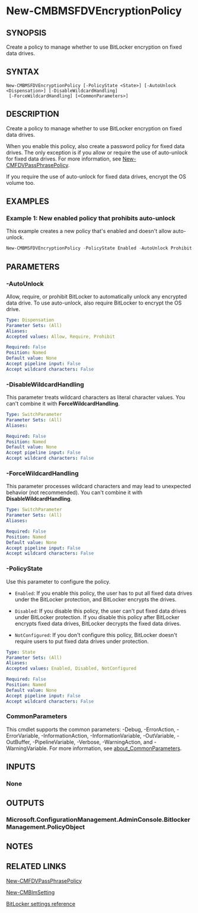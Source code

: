 ﻿---
external help file: AdminUI.PS.EP.dll-Help.xml
Module Name: ConfigurationManager
ms.date: 08/13/2020
online version:
schema: 2.0.0
---

# New-CMBMSFDVEncryptionPolicy

## SYNOPSIS

Create a policy to manage whether to use BitLocker encryption on fixed data drives.

## SYNTAX

```
New-CMBMSFDVEncryptionPolicy [-PolicyState <State>] [-AutoUnlock <Dispensation>] [-DisableWildcardHandling]
 [-ForceWildcardHandling] [<CommonParameters>]
```

## DESCRIPTION

Create a policy to manage whether to use BitLocker encryption on fixed data drives.

When you enable this policy, also create a password policy for fixed data drives. The only exception is if you allow or require the use of auto-unlock for fixed data drives. For more information, see [New-CMFDVPassPhrasePolicy](New-CMFDVPassPhrasePolicy.md).

If you require the use of auto-unlock for fixed data drives, encrypt the OS volume too.

## EXAMPLES

### Example 1: New enabled policy that prohibits auto-unlock

This example creates a new policy that's enabled and doesn't allow auto-unlock.

```powershell
New-CMBMSFDVEncryptionPolicy -PolicyState Enabled -AutoUnlock Prohibit
```

## PARAMETERS

### -AutoUnlock

Allow, require, or prohibit BitLocker to automatically unlock any encrypted data drive. To use auto-unlock, also require BitLocker to encrypt the OS drive.

```yaml
Type: Dispensation
Parameter Sets: (All)
Aliases:
Accepted values: Allow, Require, Prohibit

Required: False
Position: Named
Default value: None
Accept pipeline input: False
Accept wildcard characters: False
```

### -DisableWildcardHandling

This parameter treats wildcard characters as literal character values. You can't combine it with **ForceWildcardHandling**.

```yaml
Type: SwitchParameter
Parameter Sets: (All)
Aliases:

Required: False
Position: Named
Default value: None
Accept pipeline input: False
Accept wildcard characters: False
```

### -ForceWildcardHandling

This parameter processes wildcard characters and may lead to unexpected behavior (not recommended). You can't combine it with **DisableWildcardHandling**.

```yaml
Type: SwitchParameter
Parameter Sets: (All)
Aliases:

Required: False
Position: Named
Default value: None
Accept pipeline input: False
Accept wildcard characters: False
```

### -PolicyState

Use this parameter to configure the policy.

- `Enabled`: If you enable this policy, the user has to put all fixed data drives under the BitLocker protection, and BitLocker encrypts the drives.

- `Disabled`: If you disable this policy, the user can't put fixed data drives under BitLocker protection. If you disable this policy after BitLocker encrypts fixed data drives, BitLocker decrypts the fixed data drives.

- `NotConfigured`: If you don't configure this policy, BitLocker doesn't require users to put fixed data drives under protection.

```yaml
Type: State
Parameter Sets: (All)
Aliases:
Accepted values: Enabled, Disabled, NotConfigured

Required: False
Position: Named
Default value: None
Accept pipeline input: False
Accept wildcard characters: False
```

### CommonParameters
This cmdlet supports the common parameters: -Debug, -ErrorAction, -ErrorVariable, -InformationAction, -InformationVariable, -OutVariable, -OutBuffer, -PipelineVariable, -Verbose, -WarningAction, and -WarningVariable. For more information, see [about_CommonParameters](http://go.microsoft.com/fwlink/?LinkID=113216).

## INPUTS

### None

## OUTPUTS

### Microsoft.ConfigurationManagement.AdminConsole.BitlockerManagement.PolicyObject

## NOTES

## RELATED LINKS

[New-CMFDVPassPhrasePolicy](New-CMFDVPassPhrasePolicy.md)

[New-CMBlmSetting](New-CMBlmSetting.md)

[BitLocker settings reference](/mem/configmgr/protect/tech-ref/bitlocker/settings#fixed-data-drive-encryption)
